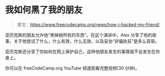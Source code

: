 # 我如何黑了我的朋友

> 原文：<https://www.freecodecamp.org/news/how-i-hacked-my-friend/>

亚历克斯的朋友允许他“黑掉她所有的东西”。在这个演讲中，Alex 分享了他的故事，关于他尝试了什么，什么有效，什么无效，以及妥协“非偏执狂”是多么容易。

亚历克斯还分享了你如何在网上保护自己，这样他朋友发生的事情就不会发生在你身上。

你可以在 freeCodeCamp.org YouTube 频道观看完整视频(30 分钟)。‌